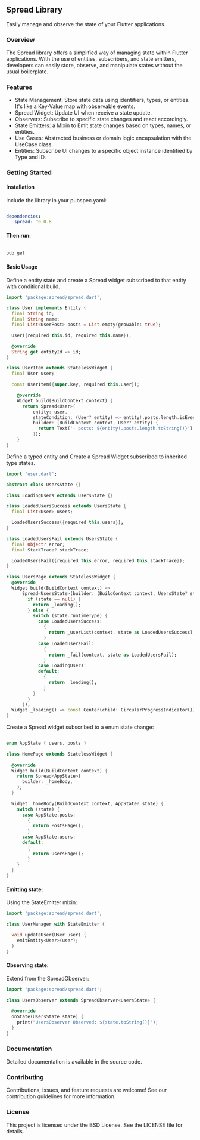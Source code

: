 ## Spread Library

Easily manage and observe the state of your Flutter applications.

### Overview

The Spread library offers a simplified way of managing state within Flutter applications. With the use of entities, subscribers, and state emitters, developers can easily store, observe, and manipulate states without the usual boilerplate.

### Features

*   State Management: Store state data using identifiers, types, or entities. It's like a Key-Value map with observable events.
*   Spread Widget: Update UI when receive a state update.  
*   Observers: Subscribe to specific state changes and react accordingly.
*   State Emitters: a Mixin to Emit state changes based on types, names, or entities.
*   Use Cases: Abstracted business or domain logic encapsulation with the UseCase class.
*   Entities: Subscribe UI changes to a specific object instance identified by Type and ID.

### Getting Started

#### Installation

Include the library in your pubspec.yaml:

```yaml

dependencies:
   spread: ^0.0.8
```

#### Then run:

```bash

pub get
```

#### Basic Usage

Define a entity state and create a Spread widget subscribed to that entity with conditional build.

```dart
import 'package:spread/spread.dart';

class User implements Entity {
  final String id;
  final String name;
  final List<UserPost> posts = List.empty(growable: true);

  User({required this.id, required this.name});

  @override
  String get entityId => id;
}

class UserItem extends StatelessWidget {
  final User user;

  const UserItem({super.key, required this.user});

    @override
    Widget build(BuildContext context) {
      return Spread<User>(
          entity: user,
          stateCondition: (User? entity) => entity!.posts.length.isEven,
          builder: (BuildContext context, User? entity) {
            return Text('- posts: ${entity!.posts.length.toString()}');
          });
    }
}
```

Define a typed entity and Create a Spread Widget subscribed to inherited type states.


```dart
import 'user.dart';

abstract class UsersState {}

class LoadingUsers extends UsersState {}

class LoadedUsersSuccess extends UsersState {
  final List<User> users;

  LoadedUsersSuccess({required this.users});
}

class LoadedUsersFail extends UsersState {
  final Object? error;
  final StackTrace? stackTrace;

  LoadedUsersFail({required this.error, required this.stackTrace});
}

class UsersPage extends StatelessWidget {
  @override
  Widget build(BuildContext context) =>
      Spread<UsersState>(builder: (BuildContext context, UsersState? state) {
        if (state == null) {
          return _loading();
        } else {
          switch (state.runtimeType) {
            case LoadedUsersSuccess:
              {
                return _userList(context, state as LoadedUsersSuccess);
              }
            case LoadedUsersFail:
              {
                return _fail(context, state as LoadedUsersFail);
              }
            case LoadingUsers:
            default:
              {
                return _loading();
              }
          }
        }
      });
  Widget _loading() => const Center(child: CircularProgressIndicator());
}
```

Create a Spread widget subscribed to a enum state change:

```dart

enum AppState { users, posts }

class HomePage extends StatelessWidget {
  
  @override
  Widget build(BuildContext context) {
    return Spread<AppState>(
      builder: _homeBody,
    );
  }

  Widget _homeBody(BuildContext context, AppState? state) {
    switch (state) {
      case AppState.posts:
        {
          return PostsPage();
        }
      case AppState.users:
      default:
        {
          return UsersPage();
        }
    }
  }
}
```

#### Emitting state:

Using the StateEmitter mixin:

```dart
import 'package:spread/spread.dart';

class UserManager with StateEmitter {

  void updateUser(User user) {
    emitEntity<User>(user);
  }
}
```

#### Observing state:

Extend from the SpreadObserver:

```dart
import 'package:spread/spread.dart';

class UsersObserver extends SpreadObserver<UsersState> {
  
  @override
  onState(UsersState state) {
    print("UsersObserver Observed: ${state.toString()}");
  }
}
```

### Documentation

Detailed documentation is available in the source code.

### Contributing

Contributions, issues, and feature requests are welcome! See our contribution guidelines for more information.

### License

This project is licensed under the BSD License. See the LICENSE file for details.